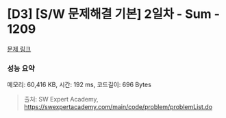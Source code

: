 # [D3] [S/W 문제해결 기본] 2일차 - Sum - 1209 

[문제 링크](https://swexpertacademy.com/main/code/problem/problemDetail.do?contestProbId=AV13_BWKACUCFAYh) 

### 성능 요약

메모리: 60,416 KB, 시간: 192 ms, 코드길이: 696 Bytes



> 출처: SW Expert Academy, https://swexpertacademy.com/main/code/problem/problemList.do